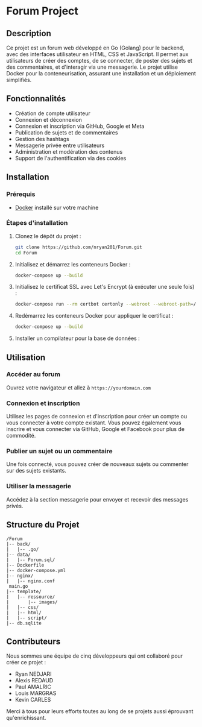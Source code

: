 # Forum Project

## Description

Ce projet est un forum web développé en Go (Golang) pour le backend, avec des interfaces utilisateur en HTML, CSS et JavaScript. Il permet aux utilisateurs de créer des comptes, de se connecter, de poster des sujets et des commentaires, et d'interagir via une messagerie. Le projet utilise Docker pour la conteneurisation, assurant une installation et un déploiement simplifiés.

## Fonctionnalités

- Création de compte utilisateur
- Connexion et déconnexion
- Connexion et inscription via GitHub, Google et Meta
- Publication de sujets et de commentaires
- Gestion des hashtags
- Messagerie privée entre utilisateurs
- Administration et modération des contenus
- Support de l'authentification via des cookies

## Installation

### Prérequis

- [Docker](https://www.docker.com/products/docker-desktop) installé sur votre machine

### Étapes d'installation

1. Clonez le dépôt du projet :

    ```sh
    git clone https://github.com/nryan201/Forum.git
    cd Forum
    ```

2. Initialisez et démarrez les conteneurs Docker :

    ```sh
    docker-compose up --build
    ```

3. Initialisez le certificat SSL avec Let's Encrypt (à exécuter une seule fois) :

    ```sh
    docker-compose run --rm certbot certonly --webroot --webroot-path=/var/www/certbot --email your-email@domain.com --agree-tos --no-eff-email -d yourdomain.com
    ```

4. Redémarrez les conteneurs Docker pour appliquer le certificat :

    ```sh
    docker-compose up --build
    ```

5. Installer un compilateur pour la base de données : 


## Utilisation

### Accéder au forum

Ouvrez votre navigateur et allez à `https://yourdomain.com`

### Connexion et inscription

Utilisez les pages de connexion et d'inscription pour créer un compte ou vous connecter à votre compte existant. Vous pouvez également vous inscrire et vous connecter via GitHub, Google et Facebook pour plus de commodité.

### Publier un sujet ou un commentaire

Une fois connecté, vous pouvez créer de nouveaux sujets ou commenter sur des sujets existants.

### Utiliser la messagerie

Accédez à la section messagerie pour envoyer et recevoir des messages privés.

## Structure du Projet

```plaintext
/Forum
|-- back/
|   |-- .go/
|-- data/
|   |-- Forum.sql/
|-- Dockerfile
|-- docker-compose.yml
|-- nginx/
|   |-- nginx.conf
 main.go
|-- template/
|   |-- ressource/
|       |-- images/
|   |-- css/
|   |-- html/
|   |-- script/
|-- db.sqlite

```

## Contributeurs

Nous sommes une équipe de cinq développeurs qui ont collaboré pour créer ce projet :

- Ryan NEDJARI
- Alexis REDAUD
- Paul AMALRIC
- Louis MARGRAS
- Kevin CARLES

Merci à tous pour leurs efforts toutes au long de se projets aussi éprouvant qu'enrichissant.
